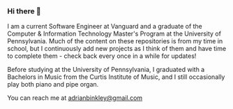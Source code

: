 ### Hi there 👋

I am a current Software Engineer at Vanguard and a graduate of the Computer & Information Technology Master's Program at the University of Pennsylvania. Much of the content on these repositories is from my time in school, but I continuously add new projects as I think of them and have time to complete them - check back every once in a while for updates!

Before studying at the University of Pennsylvania, I graduated with a Bachelors in Music from the Curtis Institute of Music, and I still occasionally play both piano and pipe organ.

You can reach me at adrianbinkley@gmail.com
